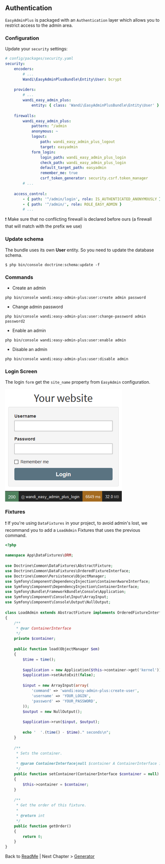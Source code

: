 ## Authentication

`EasyAdminPlus` is packaged with an `Authentication` layer which allows you to restrict access to the admin area.

### Configuration
Update your `security` settings: 

```yaml
# config/packages/security.yaml
security:
    encoders:
        # ...
        Wandi\EasyAdminPlusBundle\Entity\User: bcrypt
    
    providers:
        # ...    
        wandi_easy_admin_plus:
            entity: { class: 'Wandi\EasyAdminPlusBundle\Entity\User' }
            
    firewalls:
        wandi_easy_admin_plus:
            pattern: ^/admin
            anonymous: ~
            logout:
                path: wandi_easy_admin_plus_logout
                target: easyadmin
            form_login:
                login_path: wandi_easy_admin_plus_login
                check_path: wandi_easy_admin_plus_login
                default_target_path: easyadmin
                remember_me: true
                csrf_token_generator: security.csrf.token_manager
        # ...

    access_control:
        - { path: '^/admin/login', role: IS_AUTHENTICATED_ANONYMOUSLY }
        - { path: '^/admin/', role: ROLE_EASY_ADMIN }
        # ...
```

:exclamation: Make sure that no conflicting firewall is declared before ours (a firewall that will match with the prefix we use)

### Update schema

The bundle uses its own **User** entity. So you need to update the database schema.

```
$ php bin/console doctrine:schema:update -f
```

### Commands

* Create an admin
 ```
 php bin/console wandi:easy-admin-plus:user:create admin password
 ```

* Change admin password
 ```
 php bin/console wandi:easy-admin-plus:user:change-password admin password2
 ```

* Enable an admin
 ```
 php bin/console wandi:easy-admin-plus:user:enable admin
 ```
 
* Disable an admin
 ```
 php bin/console wandi:easy-admin-plus:user:disable admin
 ```
 
 ### Login Screen
 
 The login `form` get the `site_name` property from `EasyAdmin` configuration.
 
 <img src="images/login.png" align="middle" alt="Login Form" /> 
 
 ### Fixtures
 
 :exclamation: If you're using `DataFixtures` in your project, to avoid admin's lost, we recommand you to add a `LoadAdmin` Fixtures that uses the previous command.

```php
<?php

namespace App\DataFixtures\ORM;

use Doctrine\Common\DataFixtures\AbstractFixture;
use Doctrine\Common\DataFixtures\OrderedFixtureInterface;
use Doctrine\Common\Persistence\ObjectManager;
use Symfony\Component\DependencyInjection\ContainerAwareInterface;
use Symfony\Component\DependencyInjection\ContainerInterface;
use Symfony\Bundle\FrameworkBundle\Console\Application;
use Symfony\Component\Console\Input\ArrayInput;
use Symfony\Component\Console\Output\NullOutput;

class LoadAdmin extends AbstractFixture implements OrderedFixtureInterface, ContainerAwareInterface
{
    /**
     * @var ContainerInterface
     */
    private $container;

    public function load(ObjectManager $em)
    {
        $time = time();

        $application = new Application($this->container->get('kernel'));
        $application->setAutoExit(false);

        $input = new ArrayInput(array(
            'command' => 'wandi:easy-admin-plus:create-user',
            'username' => 'YOUR_LOGIN',
            'password' => 'YOUR_PASSWORD',
        ));
        $output = new NullOutput();

        $application->run($input, $output);

        echo '  '.(time() - $time)." seconds\n";
    }

    /**
     * Sets the container.
     *
     * @param ContainerInterface|null $container A ContainerInterface instance or null
     */
    public function setContainer(ContainerInterface $container = null)
    {
        $this->container = $container;
    }

    /**
     * Get the order of this fixture.
     *
     * @return int
     */
    public function getOrder()
    {
        return 0;
    }
}

```

Back to [ReadMe](../README.md) | Next Chapter > [Generator](chapter-2.md)